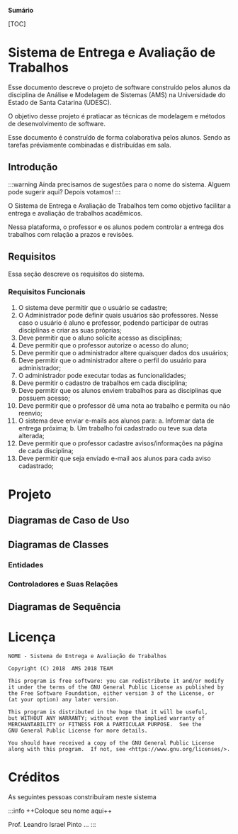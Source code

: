 
**Sumário**

[TOC]


# Sistema de Entrega e Avaliação de Trabalhos


Esse documento descreve o projeto de software construído pelos alunos da disciplina de Análise e Modelagem de Sistemas (AMS) na Universidade do Estado de Santa Catarina (UDESC). 

O objetivo desse projeto é pratiacar as técnicas de modelagem e métodos de desenvolvimento de software.

Esse documento é construído de forma colaborativa pelos alunos. Sendo as tarefas préviamente combinadas e distribuídas em sala.




## Introdução

:::warning
Ainda precisamos de sugestões para o nome do sistema. 
Alguem pode sugerir aqui? Depois votamos!
:::

O Sistema de Entrega e Avaliação de Trabalhos tem como objetivo facilitar a entrega e avaliação de trabalhos acadêmicos.

Nessa plataforma, o professor e os alunos podem controlar a entrega dos trabalhos com relação a prazos e revisões.



## Requisitos

Essa seção descreve os requisitos do sistema.

### Requisitos Funcionais


1. O sistema deve permitir que o usuário se cadastre;
2. O Administrador pode definir quais usuários são professores. Nesse caso o usuário é aluno e professor, podendo participar de outras disciplinas e criar as suas próprias;
3. Deve permitir que o aluno solicite acesso as disciplinas;
4. Deve permitir que o professor autorize o acesso do aluno;
5. Deve permitir que o administrador altere quaisquer dados dos usuários;
6. Deve permitir que o administrador altere o perfil do usuário para administrador;
7. O administrador pode executar todas as funcionalidades;
8. Deve permitir o cadastro de trabalhos em cada disciplina;
9. Deve permitir que os alunos enviem trabalhos para as disciplinas que possuem acesso;
10. Deve permitir que o professor dê uma nota ao trabalho e permita ou não reenvio;
11. O sistema deve enviar e-mails aos alunos para:
    a. Informar data de entrega próxima;
    b. Um trabalho foi cadastrado ou teve sua data alterada;
12. Deve permitir que o professor cadastre avisos/informações na página de cada disciplina;
13. Deve permitir que seja enviado e-mail aos alunos para cada aviso cadastrado;

# Projeto

## Diagramas de Caso de Uso

## Diagramas de Classes

### Entidades

### Controladores e Suas Relações

## Diagramas de Sequência

# Licença

    NOME - Sistema de Entrega e Avaliação de Trabalhos

    Copyright (C) 2018  AMS 2018 TEAM

    This program is free software: you can redistribute it and/or modify
    it under the terms of the GNU General Public License as published by
    the Free Software Foundation, either version 3 of the License, or
    (at your option) any later version.

    This program is distributed in the hope that it will be useful,
    but WITHOUT ANY WARRANTY; without even the implied warranty of
    MERCHANTABILITY or FITNESS FOR A PARTICULAR PURPOSE.  See the
    GNU General Public License for more details.

    You should have received a copy of the GNU General Public License
    along with this program.  If not, see <https://www.gnu.org/licenses/>.


# Créditos

As seguintes pessoas constribuíram neste sistema

:::info
++Coloque seu nome aqui++

Prof. Leandro Israel Pinto
...
:::
